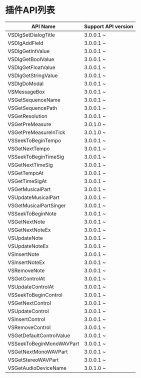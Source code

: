# 插件API列表

|API Name|Support API version|
| --- | --- |
| VSDlgSetDialogTitle|3.0.0.1 ~|
| VSDlgAddField|3.0.0.1 ~|
| VSDlgGetIntValue|3.0.0.1 ~|
| VSDlgGetBoolValue|3.0.0.1 ~|
| VSDlgGetFloatValue|3.0.0.1 ~|
| VSDlgGetStringValue|3.0.0.1 ~|
| VSDlgDoModal|3.0.0.1 ~|
| VSMessageBox|3.0.0.1 ~|
| VSGetSequenceName|3.0.0.1 ~|
| VSGetSequencePath|3.0.0.1 ~|
| VSGetResolution|3.0.0.1 ~|
| VSGetPreMeasure|3.0.1.0 ~|
| VSGetPreMeasureInTick|3.0.1.0 ~|
| VSSeekToBeginTempo|3.0.0.1 ~|
| VSGetNextTempo|3.0.0.1 ~|
| VSSeekToBeginTimeSig|3.0.0.1 ~|
| VSGetNextTimeSig|3.0.0.1 ~|
| VSGetTempoAt|3.0.0.1 ~|
| VSGetTimeSigAt|3.0.0.1 ~|
| VSGetMusicalPart|3.0.0.1 ~|
| VSUpdateMusicalPart|3.0.0.1 ~|
| VSGetMusicalPartSinger|3.0.0.1 ~|
| VSSeekToBeginNote|3.0.0.1 ~|
| VSGetNextNote|3.0.0.1 ~|
| VSGetNextNoteEx|3.0.0.1 ~|
| VSUpdateNote|3.0.0.1 ~|
| VSUpdateNoteEx|3.0.0.1 ~|
| VSInsertNote|3.0.0.1 ~|
| VSInsertNoteEx|3.0.0.1 ~|
| VSRemoveNote|3.0.0.1 ~|
| VSGetControlAt|3.0.0.1 ~|
| VSUpdateControlAt|3.0.0.1 ~|
| VSSeekToBeginControl|3.0.0.1 ~|
| VSGetNextControl|3.0.0.1 ~|
| VSUpdateControl|3.0.0.1 ~|
| VSInsertControl|3.0.0.1 ~|
| VSRemoveControl|3.0.0.1 ~|
| VSGetDefaultControlValue|3.0.0.1 ~|
| VSSeekToBeginMonoWAVPart|3.0.0.1 ~|
| VSGetNextMonoWAVPart|3.0.0.1 ~|
| VSGetStereoWAVPart|3.0.0.1 ~|
| VSGetAudioDeviceName|3.0.1.0 ~|